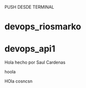 
PUSH DESDE TERMINAL

# devops_riosmarko
# devops_api1

Hola hecho por Saul Cardenas



hoola

HOla
cosncsn

